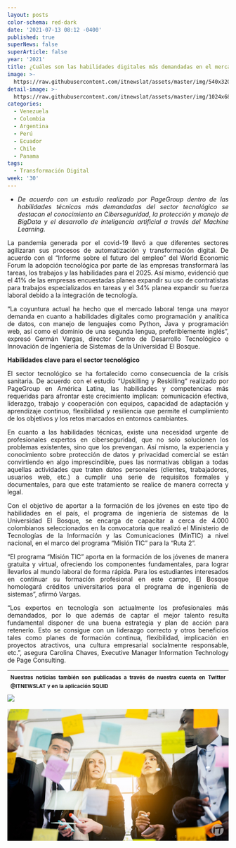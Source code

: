 ```yaml
---
layout: posts
color-schema: red-dark
date: '2021-07-13 08:12 -0400'
published: true
superNews: false
superArticle: false
year: '2021'
title: ¿Cuáles son las habilidades digitales más demandadas en el mercado laboral?
image: >-
  https://raw.githubusercontent.com/itnewslat/assets/master/img/540x320/Trabajo-Agilidad-p.jpg
detail-image: >-
  https://raw.githubusercontent.com/itnewslat/assets/master/img/1024x680/Trabajo-Agilidad-g.jpg
categories:
  - Venezuela
  - Colombia
  - Argentina
  - Perú
  - Ecuador
  - Chile
  - Panama
tags:
  - Transformación Digital
week: '30'
---
```

<ul style="text-align: justify;">
	<li><em>De acuerdo con un estudio realizado por PageGroup dentro de las habilidades técnicas más demandadas del sector tecnológico se destacan el conocimiento en Ciberseguridad, la protección y manejo de BigData y el desarrollo de inteligencia artificial a través del Machine Learning.</em></li>
</ul>
<p style="text-align: justify;">La pandemia generada por el covid-19 llevó a que diferentes sectores agilizaran sus procesos de automatización y transformación digital. De acuerdo con el “Informe sobre el futuro del empleo” del World Economic Forum la adopción tecnológica por parte de las empresas transformará las tareas, los trabajos y las habilidades para el 2025. Así mismo, evidenció que el 41% de las empresas encuestadas planea expandir su uso de contratistas para trabajos especializados en tareas y el 34% planea expandir su fuerza laboral debido a la integración de tecnología.</p>
<p style="text-align: justify;">“La coyuntura actual ha hecho que el mercado laboral tenga una mayor demanda en cuanto a habilidades digitales como programación y analítica de datos, con manejo de lenguajes como Python, Java y programación web, así como el dominio de una segunda lengua, preferiblemente inglés”, expresó Germán Vargas, director Centro de Desarrollo Tecnológico e Innovación de Ingeniería de Sistemas de la Universidad El Bosque.</p>
<p style="text-align: justify;"><strong>Habilidades clave para el sector tecnológico</strong></p>
<p style="text-align: justify;">El sector tecnológico se ha fortalecido como consecuencia de la crisis sanitaria. De acuerdo con el estudio “Upskilling y Reskilling” realizado por PageGroup en América Latina, las habilidades y competencias más requeridas para afrontar este crecimiento implican: comunicación efectiva, liderazgo, trabajo y cooperación con equipos, capacidad de adaptación y aprendizaje continuo, flexibilidad y resiliencia que permite el cumplimiento de los objetivos y los retos marcados en entornos cambiantes.</p>
<p style="text-align: justify;">En cuanto a las habilidades técnicas, existe una necesidad urgente de profesionales expertos en ciberseguridad, que no solo solucionen los problemas existentes, sino que los prevengan. Así mismo, la experiencia y conocimiento sobre protección de datos y privacidad comercial se están convirtiendo en algo imprescindible, pues las normativas obligan a todas aquellas actividades que traten datos personales (clientes, trabajadores, usuarios web, etc.) a cumplir una serie de requisitos formales y documentales, para que este tratamiento se realice de manera correcta y legal.</p>
<p style="text-align: justify;">Con el objetivo de aportar a la formación de los jóvenes en este tipo de habilidades en el país, el programa de ingeniería de sistemas de la Universidad El Bosque, se encarga de capacitar a cerca de 4.000 colombianos seleccionados en la convocatoria que realizó el Ministerio de Tecnologías de la Información y las Comunicaciones (MinTIC) a nivel nacional, en el marco del programa “Misión TIC” para la “Ruta 2”.</p>
<p style="text-align: justify;">“El programa “Misión TIC” aporta en la formación de los jóvenes de manera gratuita y virtual, ofreciendo los componentes fundamentales, para lograr llevarlos al mundo laboral de forma rápida. Para los estudiantes interesados en continuar su formación profesional en este campo, El Bosque homologará créditos universitarios para el programa de ingeniería de sistemas”, afirmó Vargas.</p>
<p style="text-align: justify;">“Los expertos en tecnología son actualmente los profesionales más demandados, por lo que además de captar el mejor talento resulta fundamental disponer de una buena estrategia y plan de acción para retenerlo. Esto se consigue con un liderazgo correcto y otros beneficios tales como planes de formación continua, flexibilidad, implicación en proyectos atractivos, una cultura empresarial socialmente responsable, etc.”, asegura Carolina Chaves, Executive Manager Information Technology de Page Consulting.</p>

<table style="height: 42px;" width="569">
<tbody>
<tr>
<td style="text-align: justify;"><sub><strong>Nuestras noticias también son publicadas a través de nuestra cuenta en Twitter <a href="https://twitter.com/itnewslat?lang=es">@ITNEWSLAT</a> y en la aplicación <a href="https://squidapp.co/en/">SQUID</a></strong></sub></td>
</tr>
</tbody>
</table>

<img src="https://tracker.metricool.com/c3po.jpg?hash=56f88a41e39ab42c063cc51676587a04"/>

![](https://raw.githubusercontent.com/itnewslat/assets/master/img/540x320/Trabajo-Agilidad-p.jpg)
